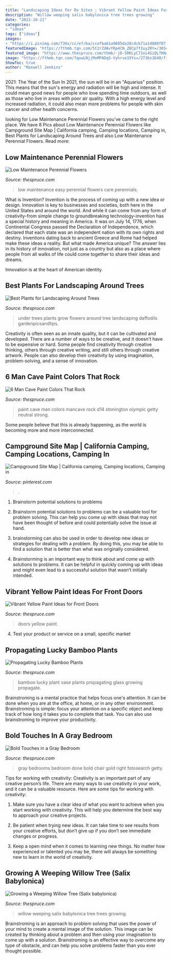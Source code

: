 ```yaml
---
title: "Landscaping Ideas For Rv Sites : Vibrant Yellow Paint Ideas For Front Doors"
description: "Willow weeping salix babylonica tree trees growing"
date: "2022-10-21"
categories:
- "ideas"
tags: ["ideas"]
images:
- "https://i.pinimg.com/736x/cc/ef/ba/ccefba61a9605da28cdcb71a1d088f87.jpg"
featuredImage: "https://fthmb.tqn.com/5t2rZdAvYRp4CN_ZQCp7fIuy2RY=/3654x2728/filters:fill(auto,1)/gold-chair-58a6ad7a5f9b58a3c9c8f3c5.jpg"
featured_image: "https://www.thespruce.com/thmb/-jD-SRKLyC71oi4SiQLfKNaoA9M=/3872x2592/filters:fill(auto,1)/3449046991_6cd15b6b4e_o-5a5ea92ada271500379340eb-5a82ec8e312834003641156a.jpg"
image: "https://fthmb.tqn.com/7qowLNjjMoMPADqS-Vyhrve33Ys=/2736x3648/filters:fill(auto,1)/Liatris-5a8375490e23d90036fe6881.jpg"
ShowToc: true
author: "Maxwell Jenkins"
---
```



2021: The Year of the Sun
In 2021, the sun will be in an "Aquarius" position. This means that the sun's energy and radiation will be high and intense. It could mean good news for people who love spending time outdoors, as well as those who live in areas with poor air quality. With a high energy level and increased radiation, it could also mean more problems for people with skin cancer and other health concerns.

	

		
looking for Low Maintenance Perennial Flowers you've came to the right place. We have 8 Pics about Low Maintenance Perennial Flowers like Campground Site Map | California camping, Camping locations, Camping in, Best Plants for Landscaping Around Trees and also Low Maintenance Perennial Flowers. Read more:
		
    
## Low Maintenance Perennial Flowers

<img loading=lazy src="https://fthmb.tqn.com/7qowLNjjMoMPADqS-Vyhrve33Ys=/2736x3648/filters:fill(auto,1)/Liatris-5a8375490e23d90036fe6881.jpg" onerror="this.onerror=null;this.src='https://tse2.mm.bing.net/th?id=OIP.p06FJldYHzX1enyUk4LdzwHaJ4&amp;pid=15.1';" alt="Low Maintenance Perennial Flowers">

_Source: thespruce.com_

>low maintenance easy perennial flowers care perennials. 

	

What is Invention?
Invention is the process of coming up with a new idea or design. Innovation is key to businesses and societies, both here in the United States and around the world. And while it can come from any form of creativity-from simple change to groundbreaking technology-invention has a special history and meaning in America.
It was on July 14, 1776, when Continental Congress passed the Declaration of Independence, which declared that each state was an independent nation with its own rights and destiny. Inventions dating back to ancient Greece and Rome had helped make these ideas a reality. But what made America unique? The answer lies in its history of innovation, not just as a country but also as a place where people from all walks of life could come together to share their ideas and dreams.

Innovation is at the heart of American identity.

    
## Best Plants For Landscaping Around Trees

<img loading=lazy src="https://www.thespruce.com/thmb/-jD-SRKLyC71oi4SiQLfKNaoA9M=/3872x2592/filters:fill(auto,1)/3449046991_6cd15b6b4e_o-5a5ea92ada271500379340eb-5a82ec8e312834003641156a.jpg" onerror="this.onerror=null;this.src='https://tse2.mm.bing.net/th?id=OIP.wl_Hs1WNDgGmsivSN3jcyQHaE9&amp;pid=15.1';" alt="Best Plants for Landscaping Around Trees">

_Source: thespruce.com_

>under trees plants grow flowers around tree landscaping daffodils gardenpicsandtips. 

	

Creativity is often seen as an innate quality, but it can be cultivated and developed. There are a number of ways to be creative, and it doesn't have to be expensive or hard. Some people find creativity through creative thinking, others through creative writing, and still others through creative artwork. People can also develop their creativity by using imagination, problem-solving, and a sense of innovation.

    
## 6 Man Cave Paint Colors That Rock

<img loading=lazy src="https://fthmb.tqn.com/cDucQKmBKD52eDPTXWQAJ3z-fRE=/1255x837/filters:fill(auto,1)/mancave_getty-565c70355f9b5835e4747772.jpg" onerror="this.onerror=null;this.src='https://tse1.mm.bing.net/th?id=OIP.-7S1WFLdIl4Nnqy4WiBYeAHaE8&amp;pid=15.1';" alt="6 Man Cave Paint Colors That Rock">

_Source: thespruce.com_

>paint cave man colors mancave rock d14 stonington olympic getty neutral strong. 

	

Some people believe that this is already happening, as the world is becoming more and more interconnected. 

    
## Campground Site Map | California Camping, Camping Locations, Camping In

<img loading=lazy src="https://i.pinimg.com/736x/cc/ef/ba/ccefba61a9605da28cdcb71a1d088f87.jpg" onerror="this.onerror=null;this.src='https://tse4.mm.bing.net/th?id=OIP.lZhlNTnAPzoFuJzImAz1-wHaLE&amp;pid=15.1';" alt="Campground Site Map | California camping, Camping locations, Camping in">

_Source: pinterest.com_

>. 

	

1. Brainstorm potential solutions to problems
1. Brainstorm potential solutions to problems can be a valuable tool for problem solving. This can help you come up with ideas that may not have been thought of before and could potentially solve the issue at hand.
2. brainstorming can also be used in order to develop new ideas or strategies for dealing with a problem. By doing this, you may be able to find a solution that is better than what was originally considered.

3. Brainstorming is an important way to think about and come up with solutions to problems. It can be helpful in quickly coming up with ideas and might even lead to a successful solution that wasn’t initially intended.

    
## Vibrant Yellow Paint Ideas For Front Doors

<img loading=lazy src="https://www.thespruce.com/thmb/wbRf_oR-ActZlovMlCwtNyYsg8M=/2457x3769/filters:fill(auto,1)/GettyImages-157194465-565ce9f45f9b5835e47c9196.jpg" onerror="this.onerror=null;this.src='https://tse4.mm.bing.net/th?id=OIP.xSsZhm1b7NuNL3Aa6Z_C0QHaLX&amp;pid=15.1';" alt="Vibrant Yellow Paint Ideas for Front Doors">

_Source: thespruce.com_

>doors yellow paint. 

	

4. Test your product or service on a small, specific market

    
## Propagating Lucky Bamboo Plants

<img loading=lazy src="https://www.thespruce.com/thmb/UdlpqWJOp0kyP6kkqNwGP7QADsA=/1280x853/filters:fill(auto,1)/propagating-bamboo-resized-56a4e94e3df78cf7728547e1.jpg" onerror="this.onerror=null;this.src='https://tse1.mm.bing.net/th?id=OIP.u0KgixRSoLyUghF9i-JYWQHaE7&amp;pid=15.1';" alt="Propagating Lucky Bamboo Plants">

_Source: thespruce.com_

>bamboo lucky plant vase plants propagating glass growing propagate. 

	

Brainstroming is a mental practice that helps focus one's attention. It can be done when you are at the office, at home, or in any other environment. Brainstroming is simple: focus your attention on a specific object and keep track of how long it takes you to complete that task. You can also use brainstroming to improve your productivity.

    
## Bold Touches In A Gray Bedroom

<img loading=lazy src="https://fthmb.tqn.com/5t2rZdAvYRp4CN_ZQCp7fIuy2RY=/3654x2728/filters:fill(auto,1)/gold-chair-58a6ad7a5f9b58a3c9c8f3c5.jpg" onerror="this.onerror=null;this.src='https://tse2.mm.bing.net/th?id=OIP.ReMlLY7xNcEzOXZadGOn5wHaFh&amp;pid=15.1';" alt="Bold Touches in a Gray Bedroom">

_Source: thespruce.com_

>gray bedrooms bedroom done bold chair gold right fotosearch getty. 

	

Tips for working with creativity:
Creativity is an important part of any creative person’s life. There are many ways to use creativity in your work, and it can be a valuable resource. Here are some tips for working with creativity:
1. Make sure you have a clear idea of what you want to achieve when you start working with creativity. This will help you determine the best way to approach your creative projects.

2. Be patient when trying new ideas. It can take time to see results from your creative efforts, but don’t give up if you don’t see immediate changes or progress.

3. Keep a open mind when it comes to learning new things. No matter how experienced or talented you may be, there will always be something new to learn in the world of creativity.


    
## Growing A Weeping Willow Tree (Salix Babylonica)

<img loading=lazy src="https://fthmb.tqn.com/rX5rMz2jM17fod2uH8Q_KXsIccg%3d/2122x1415/filters:fill(auto%2c1)/171371653-56a98cbf5f9b58b7d0fca204.jpg" onerror="this.onerror=null;this.src='https://tse2.mm.bing.net/th?id=OIP.08COiSq0KhvGeKkA1GkRmQHaE8&amp;pid=15.1';" alt="Growing a Weeping Willow Tree (Salix babylonica)">

_Source: thespruce.com_

>willow weeping salix babylonica tree trees growing. 

	

Brainstroming is an approach to problem solving that uses the power of your mind to create a mental image of the solution. This image can be created by thinking about a problem and then using your imagination to come up with a solution. Brainstroming is an effective way to overcome any type of obstacle, and can help you solve problems faster than you ever thought possible.

